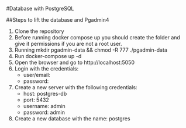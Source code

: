 #Database with PostgreSQL

##Steps to lift the database and Pgadmin4

1. Clone the repository
2. Before running docker compose up you should create the folder and give it permissions if you are not a root user.
2. Running mkdir pgadmin-data && chmod -R 777 ./pgadmin-data 
3. Run docker-compose up -d
4. Open the browser and go to http://localhost:5050
5. Login with the credentials: 
    * user/email:
    * password:
6. Create a new server with the following credentials:
    * host: postgres-db
    * port: 5432
    * username: admin
    * password: admin
7. Create a new database with the name: postgres


